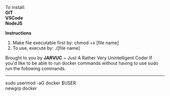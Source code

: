 To install:  
 **GIT**  
 **VSCode**   
 **NodeJS**   

**Instructions**
1. Make file executable first by: 
chmod +x [file name]
2. To use, execute by: 
./[file name]

Brought to you by **JARVUC** ~ Just A Rather Very Unintelligent Coder 
If you'd like to be able to run docker commands without having to use sudo run the following commands.

****** 
 sudo usermod -aG docker $USER   
 newgrp docker 
